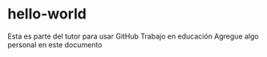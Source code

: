 # hello-world
Esta es parte del tutor para usar GitHub
Trabajo en educación
Agregue algo personal en este documento
